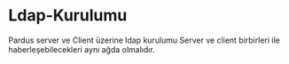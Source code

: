 # Ldap-Kurulumu
Pardus server ve Client üzerine ldap kurulumu
Server ve client birbirleri ile haberleşebilecekleri aynı ağda olmalıdır.

